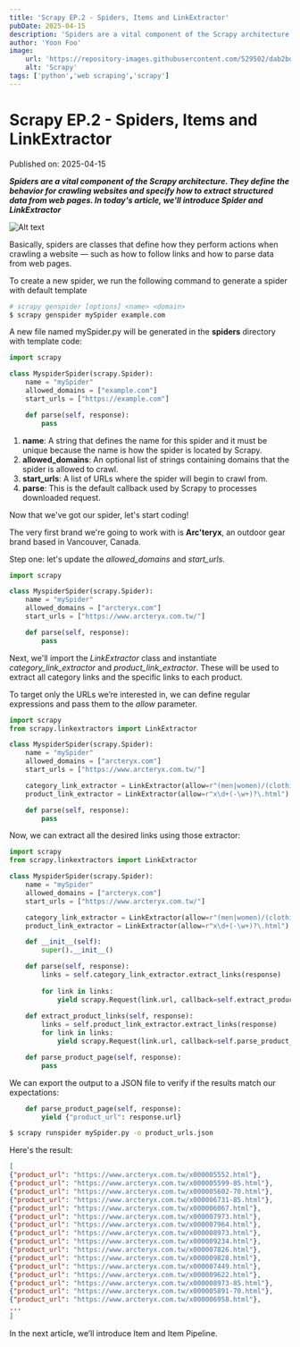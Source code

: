 ```yaml
---
title: 'Scrapy EP.2 - Spiders, Items and LinkExtractor'
pubDate: 2025-04-15
description: 'Spiders are a vital component of the Scrapy architecture. They define the behavior for crawling websites and specify how to extract structured data from web pages. In today article, we''ll introduce Spider and LinkExtractor'
author: 'Yoon Foo'
image:
    url: 'https://repository-images.githubusercontent.com/529502/dab2bd00-0ed2-11eb-8588-5e10679ace4d'
    alt: 'Scrapy'
tags: ['python','web scraping','scrapy']
---
```


# Scrapy EP.2 - Spiders, Items and LinkExtractor

Published on: 2025-04-15

***Spiders are a vital component of the Scrapy architecture. They define the behavior for crawling websites and specify how to extract structured data from web pages. In today's article, we'll introduce Spider and LinkExtractor***

![Alt text](https://repository-images.githubusercontent.com/529502/dab2bd00-0ed2-11eb-8588-5e10679ace4d 'Scrapy')

Basically, spiders are classes that define how they perform actions when crawling a website — such as how to follow links and how to parse data from web pages. 

To create a new spider, we run the following command to generate a spider with default template

```bash
# scrapy genspider [options] <name> <domain>
$ scrapy genspider mySpider example.com
```

A new file named mySpider.py will be generated in the **spiders** directory with template code:

```python
import scrapy

class MyspiderSpider(scrapy.Spider):
    name = "mySpider"
    allowed_domains = ["example.com"]
    start_urls = ["https://example.com"]

    def parse(self, response):
        pass

```

1. **name**: A string that defines the name for this spider and it must be unique because the name is how the spider is located by Scrapy.
2. **allowed_domains**: An optional list of strings containing domains that the spider is allowed to crawl.
3. **start_urls**: A list of URLs where the spider will begin to crawl from.
4. **parse**: This is the default callback used by Scrapy to processes downloaded request.

Now that we've got our spider, let's start coding!

The very first brand we're going to work with is **Arc'teryx**, an outdoor gear brand based in Vancouver, Canada.

Step one: let's update the *allowed_domains* and *start_urls*.

```python
import scrapy

class MyspiderSpider(scrapy.Spider):
    name = "mySpider"
    allowed_domains = ["arcteryx.com"]
    start_urls = ["https://www.arcteryx.com.tw/"]

    def parse(self, response):
        pass

```

Next, we'll import the *LinkExtractor* class and instantiate *category_link_extractor* and *product_link_extractor*. These will be used to extract all category links and the specific links to each product.

To target only the URLs we’re interested in, we can define regular expressions and pass them to the *allow* parameter.

```python
import scrapy
from scrapy.linkextractors import LinkExtractor

class MyspiderSpider(scrapy.Spider):
    name = "mySpider"
    allowed_domains = ["arcteryx.com"]
    start_urls = ["https://www.arcteryx.com.tw/"]

    category_link_extractor = LinkExtractor(allow=r"(men|women)/(clothing|packs|shoes|accessories)/.+")
    product_link_extractor = LinkExtractor(allow=r"x\d+(-\w+)?\.html")

    def parse(self, response):
        pass
```

Now, we can extract all the desired links using those extractor:

```python
import scrapy
from scrapy.linkextractors import LinkExtractor

class MyspiderSpider(scrapy.Spider):
    name = "mySpider"
    allowed_domains = ["arcteryx.com"]
    start_urls = ["https://www.arcteryx.com.tw/"]

    category_link_extractor = LinkExtractor(allow=r"(men|women)/(clothing|packs|shoes|accessories)/.+")
    product_link_extractor = LinkExtractor(allow=r"x\d+(-\w+)?\.html")

    def __init__(self):
        super().__init__()

    def parse(self, response):
        links = self.category_link_extractor.extract_links(response)
        
        for link in links:
            yield scrapy.Request(link.url, callback=self.extract_product_links)
    
    def extract_product_links(self, response):
        links = self.product_link_extractor.extract_links(response)
        for link in links:
            yield scrapy.Request(link.url, callback=self.parse_product_page)

    def parse_product_page(self, response):
        pass

```

We can export the output to a JSON file to verify if the results match our expectations:

```python
    def parse_product_page(self, response):
        yield {"product_url": response.url}
```

```bash
$ scrapy runspider mySpider.py -o product_urls.json
```

Here's the result:

```json
[
{"product_url": "https://www.arcteryx.com.tw/x000005552.html"},
{"product_url": "https://www.arcteryx.com.tw/x000005599-85.html"},
{"product_url": "https://www.arcteryx.com.tw/x000005602-70.html"},
{"product_url": "https://www.arcteryx.com.tw/x000006731-85.html"},
{"product_url": "https://www.arcteryx.com.tw/x000006067.html"},
{"product_url": "https://www.arcteryx.com.tw/x000007973.html"},
{"product_url": "https://www.arcteryx.com.tw/x000007964.html"},
{"product_url": "https://www.arcteryx.com.tw/x000008973.html"},
{"product_url": "https://www.arcteryx.com.tw/x000009234.html"},
{"product_url": "https://www.arcteryx.com.tw/x000007826.html"},
{"product_url": "https://www.arcteryx.com.tw/x000009828.html"},
{"product_url": "https://www.arcteryx.com.tw/x000007449.html"},
{"product_url": "https://www.arcteryx.com.tw/x000009622.html"},
{"product_url": "https://www.arcteryx.com.tw/x000008973-85.html"},
{"product_url": "https://www.arcteryx.com.tw/x000005891-70.html"},
{"product_url": "https://www.arcteryx.com.tw/x000006958.html"},
...
]
```

In the next article, we’ll introduce Item and Item Pipeline.